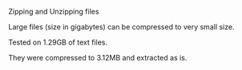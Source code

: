 Zipping and Unzipping files


Large files (size in gigabytes) can be compressed to very small size.

Tested on 1.29GB of text files. 

They were compressed to 3.12MB and extracted as is. 